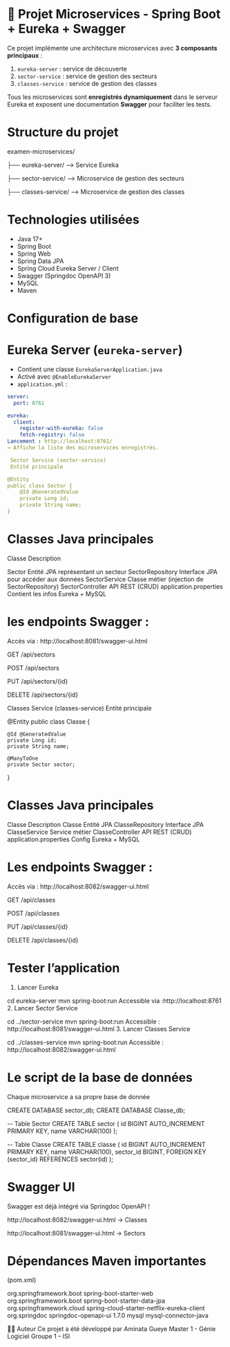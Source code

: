 # 🧩 Projet Microservices - Spring Boot + Eureka + Swagger

Ce projet implémente une architecture microservices avec **3 composants principaux** :
1. `eureka-server` : service de découverte 
2. `sector-service` : service de gestion des secteurs
3. `classes-service` : service de gestion des classes 

Tous les microservices sont **enregistrés dynamiquement** dans le serveur Eureka et exposent une documentation **Swagger** pour faciliter les tests.



#  Structure du projet

examen-microservices/

├── eureka-server/ --> Service Eureka

├── sector-service/ --> Microservice de gestion des secteurs

├── classes-service/ --> Microservice de gestion des classes



# Technologies utilisées

- Java 17+
- Spring Boot
- Spring Web
- Spring Data JPA
- Spring Cloud Eureka Server / Client
- Swagger (Springdoc OpenAPI 3)
- MySQL
- Maven


# Configuration de base

# Eureka Server (`eureka-server`)
- Contient une classe `EurekaServerApplication.java`
- Activé avec `@EnableEurekaServer`
- `application.yml` :
```yaml
server:
  port: 8761

eureka:
  client:
    register-with-eureka: false
    fetch-registry: false
Lancement : http://localhost:8761/
→ Affiche la liste des microservices enregistrés.

 Sector Service (sector-service)
 Entité principale

@Entity
public class Sector {
    @Id @GeneratedValue
    private Long id;
    private String name;
}
```

# Classes Java principales

Classe	Description

Sector	Entité JPA représentant un secteur
SectorRepository	Interface JPA pour accéder aux données
SectorService	Classe métier (injection de SectorRepository)
SectorController	API REST (CRUD) 
application.properties	Contient les infos Eureka + MySQL

# les endpoints Swagger :

Accès via : http://localhost:8081/swagger-ui.html

GET /api/sectors

POST /api/sectors

PUT /api/sectors/{id}

DELETE /api/sectors/{id}

 Classes Service (classes-service)
 Entité principale

@Entity
public class Classe {

    @Id @GeneratedValue
    private Long id;
    private String name;

    @ManyToOne
    private Sector sector; 
}

# Classes Java principales

Classe	Description
Classe	Entité JPA
ClasseRepository	Interface JPA
ClasseService	Service métier
ClasseController	API REST (CRUD)
application.properties	Config Eureka + MySQL

# Les endpoints Swagger :

Accès via : http://localhost:8082/swagger-ui.html

GET /api/classes

POST /api/classes

PUT /api/classes/{id}

DELETE /api/classes/{id}


# Tester l’application
1. Lancer Eureka

cd eureka-server
mvn spring-boot:run
 Accessible via :http://localhost:8761
2. Lancer Sector Service

cd ../sector-service
mvn spring-boot:run
 Accessible : http://localhost:8081/swagger-ui.html
3. Lancer Classes Service

cd ../classes-service
mvn spring-boot:run
 Accessible : http://localhost:8082/swagger-ui.html


# Le script de la base de données
Chaque microservice a sa propre base de donnée

CREATE DATABASE sector_db;
CREATE DATABASE Classe_db;

-- Table Sector
CREATE TABLE sector (
  id BIGINT AUTO_INCREMENT PRIMARY KEY,
  name VARCHAR(100)
);

-- Table Classe
CREATE TABLE classe (
  id BIGINT AUTO_INCREMENT PRIMARY KEY,
  name VARCHAR(100),
  sector_id BIGINT,
  FOREIGN KEY (sector_id) REFERENCES sector(id)
);
# Swagger UI
Swagger est déjà intégré via Springdoc OpenAPI !

http://localhost:8082/swagger-ui.html → Classes

http://localhost:8081/swagger-ui.html → Sectors

# Dépendances Maven importantes
(pom.xml)

<dependencies>
  <!-- Spring Boot & Web -->
  <dependency>
    <groupId>org.springframework.boot</groupId>
    <artifactId>spring-boot-starter-web</artifactId>
  </dependency>

  <!-- JPA -->
  <dependency>
    <groupId>org.springframework.boot</groupId>
    <artifactId>spring-boot-starter-data-jpa</artifactId>
  </dependency>

  <!-- Eureka Client -->
  <dependency>
    <groupId>org.springframework.cloud</groupId>
    <artifactId>spring-cloud-starter-netflix-eureka-client</artifactId>
  </dependency>

  <!-- Swagger OpenAPI -->
  <dependency>
    <groupId>org.springdoc</groupId>
    <artifactId>springdoc-openapi-ui</artifactId>
    <version>1.7.0</version>
  </dependency>

  <!-- MySQL -->
  <dependency>
    <groupId>mysql</groupId>
    <artifactId>mysql-connector-java</artifactId>
  </dependency>
</dependencies>

🧑‍💻 Auteur
Ce projet a été développé par Aminata Gueye
Master 1 - Génie Logiciel Groupe 1 – ISI
